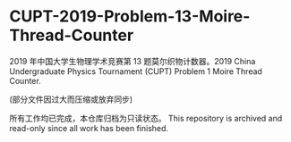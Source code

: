 # CUPT-2019-Problem-13-Moire-Thread-Counter
2019 年中国大学生物理学术竞赛第 13 题莫尔织物计数器。2019 China Undergraduate Physics Tournament (CUPT) Problem 1 Moire Thread Counter.

(部分文件因过大而压缩或放弃同步)

所有工作均已完成，本仓库归档为只读状态。 This repository is archived and read-only since all work has been finished.
